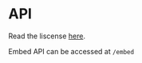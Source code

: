 API
========================

Read the liscense [here](https://skript-editor.glitch.me/license).

Embed API can be accessed at `/embed`